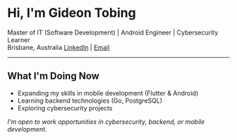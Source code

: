 # Hi, I'm Gideon Tobing

Master of IT (Software Development) | Android Engineer | Cybersecurity Learner  
Brisbane, Australia
[LinkedIn](https://www.linkedin.com/in/gideon-tobing/) | [Email](mailto:gideon.tobing@gmail.com)

---
## What I'm Doing Now
- Expanding my skills in mobile development (Flutter & Android)
- Learning backend technologies (Go, PostgreSQL)
- Exploring cybersecurity projects

_I'm open to work opportunities in cybersecurity, backend, or mobile development._
